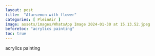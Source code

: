 ```yaml
---
layout: post
title:  "Afarsemon with flower"
categories: [ PleinAir ]
image: assets/images/WhatsApp Image 2024-01-30 at 15.13.52.jpeg
beforetoc: "acrylics painting"
toc: true
---
```


acrylics painting